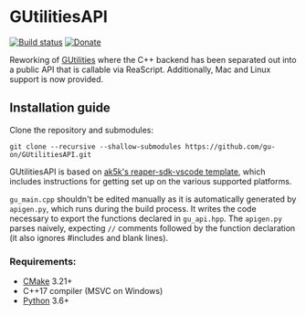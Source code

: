 # GUtilitiesAPI

[![Build status](https://ci.appveyor.com/api/projects/status/fhnddtpnb0o085b0?svg=true)](https://ci.appveyor.com/project/gu-on/gutilitiesapi)
[![Donate](https://img.shields.io/badge/Donate-Ko--fi-orange?logo=kofi&color=ff5f5f)](https://ko-fi.com/guonaudio)

Reworking of [GUtilities](https://github.com/gu-on/GUtilities/) where the C++ backend has been separated out into a public API that is callable via ReaScript. Additionally, Mac and Linux support is now provided. 

## Installation guide

Clone the repository and submodules:

    git clone --recursive --shallow-submodules https://github.com/gu-on/GUtilitiesAPI.git

GUtilitiesAPI is based on [ak5k's reaper-sdk-vscode template](https://github.com/ak5k/reaper-sdk-vscode), which includes instructions for getting set up on the various supported platforms. 

`gu_main.cpp` shouldn't be edited manually as it is automatically generated by `apigen.py`, which runs during the build process. It writes the code necessary to export the functions declared in `gu_api.hpp`. The `apigen.py` parses naively, expecting `//` comments followed by the function declaration (it also ignores #includes and blank lines). 

### Requirements:

- [CMake](https://cmake.org/) 3.21+
- C++17 compiler (MSVC on Windows)
- [Python](https://www.python.org/) 3.6+